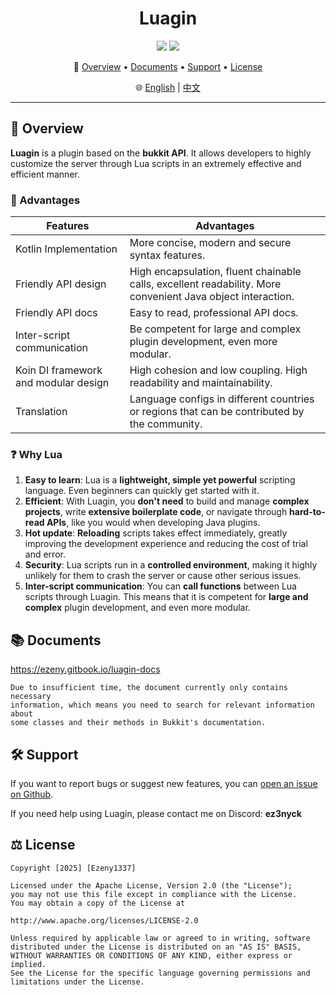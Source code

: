 <h1 align="center">Luagin</h1>

<p align="center">
  <img src="https://img.shields.io/badge/Language-Kotlin-orange?logo=kotlin" />
  <img src="https://img.shields.io/badge/License-Apache%202.0-blue" />
</p>

<p align="center">
  📑 <a href="#-overview">Overview</a> • <a href="#-documents">Documents</a> • <a href="#%EF%B8%8F-support">Support</a> • <a href="#%EF%B8%8F-license">License</a>
</p>

<p align="center">
  🌐 <a href="./README.md">English</a> | <a href="./README_zh.md">中文</a>
</p>

---

## 📖 Overview

**Luagin** is a plugin based on the **bukkit API**. It allows developers to highly customize the server through Lua scripts in an extremely effective and efficient manner.

### 🚀 Advantages

|Features|Advantages|
|---|---|
|Kotlin Implementation|More concise, modern and secure syntax features.|
|Friendly API design|High encapsulation, fluent chainable calls, excellent readability. More convenient Java object interaction.|
|Friendly API docs|Easy to read, professional API docs.|
|Inter-script communication|Be competent for large and complex plugin development, even more modular.|
|Koin DI framework and modular design|High cohesion and low coupling. High readability and maintainability.|
|Translation|Language configs in different countries or regions that can be contributed by the community.|

### ❓ Why Lua

1. **Easy to learn**: Lua is a **lightweight, simple yet powerful** scripting language. Even beginners can quickly get started with it.
2. **Efficient**: With Luagin, you **don't need** to build and manage **complex projects**, write **extensive boilerplate code**, or navigate through **hard-to-read APIs**, like you would when developing Java plugins.
3. **Hot update**: **Reloading** scripts takes effect immediately, greatly improving the development experience and reducing the cost of trial and error.
4. **Security**: Lua scripts run in a **controlled environment**, making it highly unlikely for them to crash the server or cause other serious issues.
5. **Inter-script communication**: You can **call functions** between Lua scripts through Luagin. This means that it is competent for **large and complex** plugin development, and even more modular.

## 📚 Documents

https://ezeny.gitbook.io/luagin-docs

    Due to insufficient time, the document currently only contains necessary
    information, which means you need to search for relevant information about
    some classes and their methods in Bukkit's documentation.

## 🛠️ Support

If you want to report bugs or suggest new features, you can [open an issue on Github](https://github.com/Ezeny1337/Luagin/issues).

If you need help using Luagin, please contact me on Discord: **ez3nyck**

## ⚖️ License
    Copyright [2025] [Ezeny1337]

    Licensed under the Apache License, Version 2.0 (the "License");
    you may not use this file except in compliance with the License.
    You may obtain a copy of the License at

    http://www.apache.org/licenses/LICENSE-2.0

    Unless required by applicable law or agreed to in writing, software
    distributed under the License is distributed on an "AS IS" BASIS,
    WITHOUT WARRANTIES OR CONDITIONS OF ANY KIND, either express or implied.
    See the License for the specific language governing permissions and
    limitations under the License.
